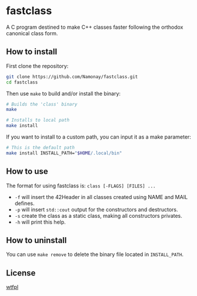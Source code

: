 
# fastclass

A C program destined to make C++ classes faster following the orthodox canonical class form.

## How to install

First clone the repository:
```bash
git clone https://github.com/Namonay/fastclass.git
cd fastclass
```

Then use `make` to build and/or install the binary:
```bash
# Builds the 'class' binary
make 

# Installs to local path
make install
```

If you want to install to a custom path, you can input it as a make parameter:
```bash
# This is the default path
make install INSTALL_PATH="$HOME/.local/bin"
```

## How to use

The format for using fastclass is: `class [-FLAGS] [FILES] ...`

* `-f` will insert the 42Header in all classes created using NAME and MAIL defines.
* `-p` will insert `std::cout` output for the constructors and destructors.
* `-s` create the class as a static class, making all constructors privates.
* `-h` will print this help.

## How to uninstall

You can use `make remove` to delete the binary file located in `INSTALL_PATH`.

## License

[wtfpl](./LICENSE)
